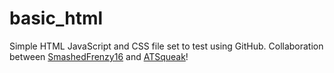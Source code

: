 # basic_html
Simple HTML JavaScript and CSS file set to test using GitHub. Collaboration between [SmashedFrenzy16](https://github.com/SmashedFrenzy16) and [ATSqueak](https://github.com/ATSqueak)!

